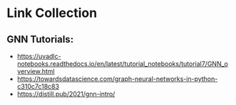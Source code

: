 # Link Collection
## GNN Tutorials:
- https://uvadlc-notebooks.readthedocs.io/en/latest/tutorial_notebooks/tutorial7/GNN_overview.html
- https://towardsdatascience.com/graph-neural-networks-in-python-c310c7c18c83
- https://distill.pub/2021/gnn-intro/
